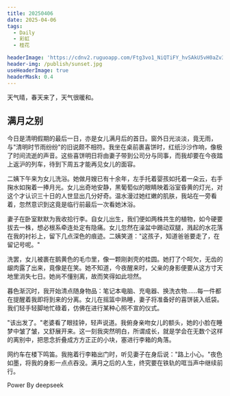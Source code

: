 ```yaml
---
title: 20250406
date: 2025-04-06
tags:
  - Daily
  - 彩虹
  - 桂花

headerImage: 'https://cdnv2.ruguoapp.com/Ftg3vo1_NiQTiFY_hvSAkU5vH0aZv3.jpg'
header-img: /publish/sunset.jpg
useHeaderImage: true
headerMask: 0.4
---
```


天气晴，春天来了，天气很暖和。

## 满月之别  

今日是清明假期的最后一日，亦是女儿满月后的首日。窗外日光淡淡，竟无雨，与"清明时节雨纷纷"的旧说颇不相符。我坐在桌前裹喜饼时，红纸沙沙作响，像极了时间流逝的声音。这些喜饼明日将由妻子带到公司分与同事，而我却要在今夜踏上返沪的列车，待到下周五才能再见女儿的面容。  

二姨下午来为女儿洗浴。她做月嫂已有十余年，左手托着婴孩如托着一朵云，右手掬水如掬着一捧月光。女儿出奇地安静，黑葡萄似的眼睛映着浴室昏黄的灯光，对这个才认识三十日的人世显出几分好奇。温水漫过她红嫩的肌肤，我站在一旁看着，忽然意识到这竟是临行前最后一次看她沐浴。  

妻子在卧室默默为我收拾行李。自女儿出生，我们便如两株共生的植物，如今硬要拔去一株，想必根系牵连处定有隐痛。女儿忽然在澡盆中踢动双腿，溅起的水花落在我的衬衫上，留下几点深色的痕迹。二姨笑道："这孩子，知道爸爸要走了，在留记号呢。"  

洗罢，女儿被裹在鹅黄色的毛巾里，像一颗刚剥壳的桂圆。她打了个呵欠，无齿的龈肉露了出来，竟像是在笑。她不知道，今夜醒来时，父亲的身影便要从这方寸天地里消失七日。她尚不懂别离，故而笑得如此坦然。  

暮色渐沉时，我开始清点随身物品：笔记本电脑、充电器、换洗衣物......每一件都在提醒着我即将到来的分离。女儿在摇篮中熟睡，妻子将准备好的喜饼装入纸袋。我们轻手轻脚地忙碌着，仿佛在进行某种心照不宣的仪式。  

"该出发了。"老婆看了眼挂钟，轻声说道。我俯身亲吻女儿的额头，她的小脸在睡梦中皱了皱，又舒展开来。这一刻我突然明白，所谓成长，就是学会在无数个这样的离别中，把思念折叠成方方正正的小块，塞进行李箱的角落。  

网约车在楼下鸣笛。我拖着行李箱出门时，听见妻子在身后说："路上小心。"夜色如墨，将我的身影一点点吞没。满月之后的人生，终究要在铁轨的哐当声中继续前行。



Power By deepseek

